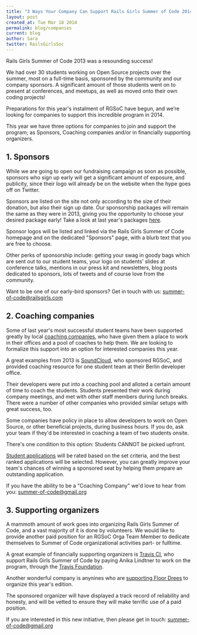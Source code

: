 ```yaml
---
title: "3 Ways Your Company Can Support Rails Girls Summer of Code 2014"
layout: post
created_at: Tue Mar 18 2014
permalink: blog/companies
current: blog
author: Sara
twitter: RailsGirlsSoc
---
```



Rails Girls Summer of Code 2013 was a resounding success!

We had over 30 students working on Open Source projects over the summer, most
on a full-time basis, sponsored by the community and our company sponsors. A
significant amount of those students went on to present at conferences, and
meetups, as well as moved onto their own coding projects!

Preparations for this year's instalment of RGSoC have begun, and we’re looking
for companies to support this incredible program in 2014.

This year we have three options for companies to join and support the program;
as Sponsors, Coaching companies and/or in financially supporting organizers.

## 1. Sponsors

While we are going to open our fundraising campaign as soon as possible,
sponsors who sign up early will get a significant amount of exposure, and
publicity, since their logo will already be on the website when the hype goes
off on Twitter.

Sponsors are listed on the site not only according to the size of their
donation, but also their sign up date. Our sponsorship packages will remain the
same as they were in 2013, giving you the opportunity to choose your desired
package early! Take a look at last year's packages
[here](http://2013.railsgirlssummerofcode.org/campaign).

Sponsor logos will be listed and linked via the Rails Girls Summer of Code
homepage and on the dedicated "Sponsors" page, with a blurb text that you are
free to choose.

Other perks of sponsorship include: getting your swag in goody bags which are
sent out to our student teams, your logo on students’ slides at conference
talks, mentions in our press kit and newsletters, blog posts dedicated to
sponsors, lots of tweets and of course love from the community.

Want to be one of our early-bird sponsors? Get in touch with us:
[summer-of-code@railsgirls.com](mailto:summer-of-code@railsgirls.com)

## 2. Coaching companies

Some of last year's most successful student teams have been supported greatly
by local [coaching companies](http://railsgirlssummerofcode.org/coaching-companies),
who have given them a place to work in their offices and a pool of coaches to
help them. We are looking to formalize this support into an option for
interested companies this year.

A great examples from 2013 is
[SoundCloud](http://blog.soundcloud.com/2013/07/19/rails-girls-summer-of-code-welcoming-nicole-and-laura),
who sponsored RGSoC, and provided coaching resource for one student team at
their Berlin developer office.

Their developers were put into a coaching pool and alloted a certain amount of
time to coach the students. Students presented their work during company
meetings, and met with other staff members during lunch breaks. There were a
number of other companies who provided similar setups with great success, too.

Some companies have policy in place to allow developers to work on Open Source,
or other beneficial projects, during business hours. If you do, ask your team
if they'd be interested in coaching a team of two students onsite.

There's one condition to this option: Students CANNOT be picked upfront.

[Student applications](http://railsgirlssummerofcode.org/application-guide/)
will be rated based on the set criteria, and the best ranked applications will
be selected. However, you can greatly improve your team's chances of winning a
sponsored seat by helping them prepare an outstanding application.

If you have the ability to be a "Coaching Company" we'd love to hear from you:
[summer-of-code@gmail.org](mailto:summer-of-code@gmail.org)

## 3. Supporting organizers

A mammoth amount of work  goes into organizing Rails Girls Summer of Code, and
a vast majority of it is done by volunteers. We would like to provide another
paid position for an RGSoC Orga Team Member to dedicate themselves to Summer of
Code organizational activities part- or fulltime.

A great example of financially supporting organizers is [Travis CI](http://travis-ci.com),
who support Rails Girls Summer of Code by paying Anika Lindtner to work on the
program, through the [Travis Foundation](http://foundation.travis-ci.com).

Another wonderful company is anynines who are [supporting Floor Drees]() to organize this year's edition.

The sponsored organizer will have displayed a track record of reliability and
honesty, and will be vetted to ensure they will make terrific use of a paid
position.

If you are interested in this new initiative, then please get in touch:
[summer-of-code@gmail.org](mailto:summer-of-code@gmail.org)

